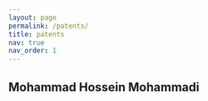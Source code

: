 ```yaml
---
layout: page
permalink: /patents/
title: patents
nav: true
nav_order: 1
---
```


## Mohammad Hossein Mohammadi <br />

